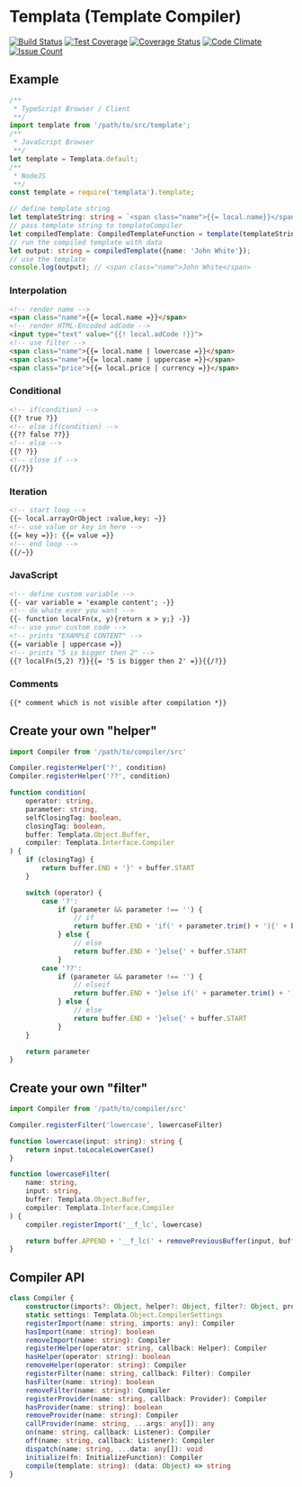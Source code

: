 # Templata (Template Compiler)
[![Build Status](https://api.travis-ci.org/friedemannsommer/templata.svg)](https://travis-ci.org/friedemannsommer/templata)
[![Test Coverage](https://codeclimate.com/github/friedemannsommer/templata/badges/coverage.svg)](https://codeclimate.com/github/friedemannsommer/templata/coverage)
[![Coverage Status](https://coveralls.io/repos/github/friedemannsommer/templata/badge.svg)](https://coveralls.io/github/friedemannsommer/templata)
[![Code Climate](https://codeclimate.com/github/friedemannsommer/templata/badges/gpa.svg)](https://codeclimate.com/github/friedemannsommer/templata)
[![Issue Count](https://codeclimate.com/github/friedemannsommer/templata/badges/issue_count.svg)](https://codeclimate.com/github/friedemannsommer/templata)
## Example
```typescript
/**
 * TypeScript Browser / Client
 **/
import template from '/path/to/src/template';
/**
 * JavaScript Browser
 **/
let template = Templata.default;
/**
 * NodeJS
 **/
const template = require('templata').template;

// define template string
let templateString: string = `<span class="name">{{= local.name}}</span>`;
// pass template string to templateCompiler
let compiledTemplate: CompiledTemplateFunction = template(templateString);
// run the compiled template with data
let output: string = compiledTemplate({name: 'John White'});
// use the template
console.log(output); // <span class="name">John White</span>
```
### Interpolation
```html
<!-- render name -->
<span class="name">{{= local.name =}}</span>
<!-- render HTML-Encoded adCode -->
<input type="text" value="{{! local.adCode !}}">
<!-- use filter -->
<span class="name">{{= local.name | lowercase =}}</span>
<span class="name">{{= local.name | uppercase =}}</span>
<span class="price">{{= local.price | currency =}}</span>
```
### Conditional
```html
<!-- if(condition) -->
{{? true ?}}
<!-- else if(condition) -->
{{?? false ??}}
<!-- else -->
{{? ?}}
<!-- close if -->
{{/?}}
```
### Iteration
```html
<!-- start loop -->
{{~ local.arrayOrObject :value,key: ~}}
<!-- use value or key in here -->
{{= key =}}: {{= value =}}
<!-- end loop -->
{{/~}}
```
### JavaScript
```html
<!-- define custom variable -->
{{- var variable = 'example content'; -}}
<!-- do whate ever you want -->
{{- function localFn(x, y){return x > y;} -}}
<!-- use your custom code -->
<!-- prints "EXAMPLE CONTENT" -->
{{= variable | uppercase =}}
<!-- prints "5 is bigger then 2" -->
{{? localFn(5,2) ?}}{{= '5 is bigger then 2' =}}{{/?}}
```
### Comments
```html
{{* comment which is not visible after compilation *}}
```
## Create your own "helper"
```typescript
import Compiler from '/path/to/compiler/src'

Compiler.registerHelper('?', condition)
Compiler.registerHelper('??', condition)

function condition(
    operator: string,
    parameter: string,
    selfClosingTag: boolean,
    closingTag: boolean,
    buffer: Templata.Object.Buffer,
    compiler: Templata.Interface.Compiler
) {
    if (closingTag) {
        return buffer.END + '}' + buffer.START
    }

    switch (operator) {
        case '?':
            if (parameter && parameter !== '') {
                // if
                return buffer.END + 'if(' + parameter.trim() + '){' + buffer.START
            } else {
                // else
                return buffer.END + '}else{' + buffer.START
            }
        case '??':
            if (parameter && parameter !== '') {
                // elseif
                return buffer.END + '}else if(' + parameter.trim() + '){' + buffer.START
            } else {
                // else
                return buffer.END + '}else{' + buffer.START
            }
    }

    return parameter
}
```
## Create your own "filter"
```typescript
import Compiler from '/path/to/compiler/src'

Compiler.registerFilter('lowercase', lowercaseFilter)

function lowercase(input: string): string {
    return input.toLocaleLowerCase()
}

function lowercaseFilter(
    name: string,
    input: string,
    buffer: Templata.Object.Buffer,
    compiler: Templata.Interface.Compiler
) {
    compiler.registerImport('__f_lc', lowercase)

    return buffer.APPEND + '__f_lc(' + removePreviousBuffer(input, buffer) + ')' + buffer.POST_APPEND
}
```
## Compiler API
```typescript
class Compiler {
    constructor(imports?: Object, helper?: Object, filter?: Object, provider?: Object)
    static settings: Templata.Object.CompilerSettings
    registerImport(name: string, imports: any): Compiler
    hasImport(name: string): boolean
    removeImport(name: string): Compiler
    registerHelper(operator: string, callback: Helper): Compiler
    hasHelper(operator: string): boolean
    removeHelper(operator: string): Compiler
    registerFilter(name: string, callback: Filter): Compiler
    hasFilter(name: string): boolean
    removeFilter(name: string): Compiler
    registerProvider(name: string, callback: Provider): Compiler
    hasProvider(name: string): boolean
    removeProvider(name: string): Compiler
    callProvider(name: string, ...args: any[]): any
    on(name: string, callback: Listener): Compiler
    off(name: string, callback: Listener): Compiler
    dispatch(name: string, ...data: any[]): void
    initialize(fn: InitializeFunction): Compiler
    compile(template: string): (data: Object) => string
}
```